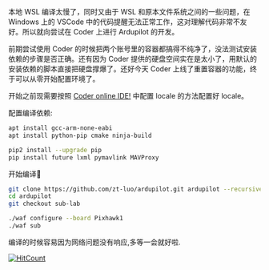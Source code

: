 本地 WSL 编译太慢了，同时又由于 WSL 和原本文件系统之间的一些问题，在 Windows 上的 VSCode 中的代码提醒无法正常工作，这对理解代码非常不友好。所以就向尝试在 Coder 上进行 Ardupilot 的开发。  
<!--more-->
前期尝试使用 Coder 的时候把两个账号里的容器都搞得不纯净了，没法测试安装依赖的步骤是否正确。还有因为 Coder 提供的硬盘空间实在是太小了，用默认的安装依赖的脚本直接把硬盘撑爆了。还好今天 Coder 上线了重置容器的功能，终于可以从零开始配置环境了。  

开始之前现需要按照 [Coder online IDE!](/post/coder/) 中配置 locale 的方法配置好 locale。

配置编译依赖:
``` bash
apt install gcc-arm-none-eabi
apt install python-pip cmake ninja-build

pip2 install --upgrade pip
pip install future lxml pymavlink MAVProxy
```

开始编译:tada:  
``` bash
git clone https://github.com/zt-luo/ardupilot.git ardupilot --recursive
cd ardupilot
git checkout sub-lab

./waf configure --board Pixhawk1
./waf sub
```
编译的时候容易因为网络问题没有响应,多等一会就好啦.  



[![HitCount](http://hits.dwyl.io/ztluo/post.svg)](http://hits.dwyl.io/ztluo/post)


